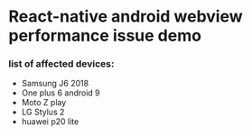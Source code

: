 # React-native android webview performance issue demo


### list of affected devices:
- Samsung J6 2018 
- One plus 6 android 9
- Moto Z play
- LG Stylus 2
- huawei p20 lite




